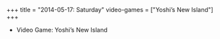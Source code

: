 +++
title = "2014-05-17: Saturday"
video-games = ["Yoshi’s New Island"]
+++


* Video Game: Yoshi’s New Island
